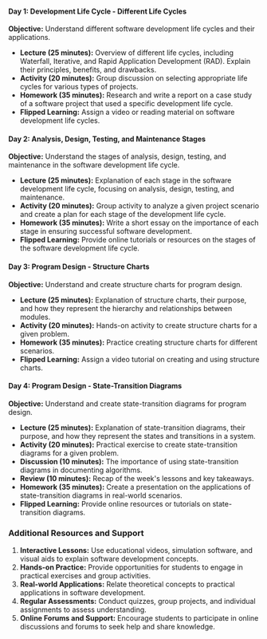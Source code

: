#### **Day 1: Development Life Cycle - Different Life Cycles**
**Objective:** Understand different software development life cycles and their applications.
- **Lecture (25 minutes):** Overview of different life cycles, including Waterfall, Iterative, and Rapid Application Development (RAD). Explain their principles, benefits, and drawbacks.
- **Activity (20 minutes):** Group discussion on selecting appropriate life cycles for various types of projects.
- **Homework (35 minutes):** Research and write a report on a case study of a software project that used a specific development life cycle.
- **Flipped Learning:** Assign a video or reading material on software development life cycles.

#### **Day 2: Analysis, Design, Testing, and Maintenance Stages**
**Objective:** Understand the stages of analysis, design, testing, and maintenance in the software development life cycle.
- **Lecture (25 minutes):** Explanation of each stage in the software development life cycle, focusing on analysis, design, testing, and maintenance.
- **Activity (20 minutes):** Group activity to analyze a given project scenario and create a plan for each stage of the development life cycle.
- **Homework (35 minutes):** Write a short essay on the importance of each stage in ensuring successful software development.
- **Flipped Learning:** Provide online tutorials or resources on the stages of the software development life cycle.

#### **Day 3: Program Design - Structure Charts**
**Objective:** Understand and create structure charts for program design.
- **Lecture (25 minutes):** Explanation of structure charts, their purpose, and how they represent the hierarchy and relationships between modules.
- **Activity (20 minutes):** Hands-on activity to create structure charts for a given problem.
- **Homework (35 minutes):** Practice creating structure charts for different scenarios.
- **Flipped Learning:** Assign a video tutorial on creating and using structure charts.

#### **Day 4: Program Design - State-Transition Diagrams**
**Objective:** Understand and create state-transition diagrams for program design.
- **Lecture (25 minutes):** Explanation of state-transition diagrams, their purpose, and how they represent the states and transitions in a system.
- **Activity (20 minutes):** Practical exercise to create state-transition diagrams for a given problem.
- **Discussion (10 minutes):** The importance of using state-transition diagrams in documenting algorithms.
- **Review (10 minutes):** Recap of the week's lessons and key takeaways.
- **Homework (35 minutes):** Create a presentation on the applications of state-transition diagrams in real-world scenarios.
- **Flipped Learning:** Provide online resources or tutorials on state-transition diagrams.

### Additional Resources and Support
1. **Interactive Lessons:** Use educational videos, simulation software, and visual aids to explain software development concepts.
2. **Hands-on Practice:** Provide opportunities for students to engage in practical exercises and group activities.
3. **Real-world Applications:** Relate theoretical concepts to practical applications in software development.
4. **Regular Assessments:** Conduct quizzes, group projects, and individual assignments to assess understanding.
5. **Online Forums and Support:** Encourage students to participate in online discussions and forums to seek help and share knowledge.
